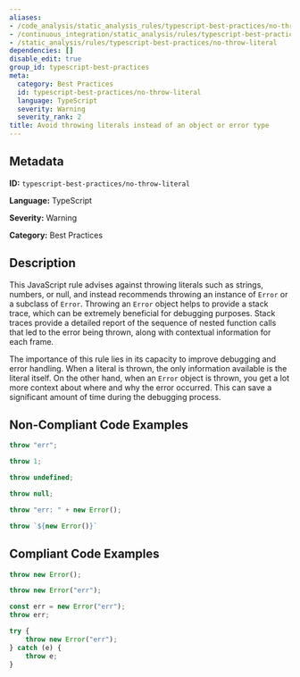 ```yaml
---
aliases:
- /code_analysis/static_analysis_rules/typescript-best-practices/no-throw-literal
- /continuous_integration/static_analysis/rules/typescript-best-practices/no-throw-literal
- /static_analysis/rules/typescript-best-practices/no-throw-literal
dependencies: []
disable_edit: true
group_id: typescript-best-practices
meta:
  category: Best Practices
  id: typescript-best-practices/no-throw-literal
  language: TypeScript
  severity: Warning
  severity_rank: 2
title: Avoid throwing literals instead of an object or error type
---
```

<!--  SOURCED FROM https://github.com/DataDog/datadog-static-analyzer-rule-docs -->


## Metadata
**ID:** `typescript-best-practices/no-throw-literal`

**Language:** TypeScript

**Severity:** Warning

**Category:** Best Practices

## Description
This JavaScript rule advises against throwing literals such as strings, numbers, or null, and instead recommends throwing an instance of `Error` or a subclass of `Error`. Throwing an `Error` object helps to provide a stack trace, which can be extremely beneficial for debugging purposes. Stack traces provide a detailed report of the sequence of nested function calls that led to the error being thrown, along with contextual information for each frame.

The importance of this rule lies in its capacity to improve debugging and error handling. When a literal is thrown, the only information available is the literal itself. On the other hand, when an `Error` object is thrown, you get a lot more context about where and why the error occurred. This can save a significant amount of time during the debugging process.

## Non-Compliant Code Examples
```typescript
throw "err";

throw 1;

throw undefined;

throw null;

throw "err: " + new Error();

throw `${new Error()}`
```

## Compliant Code Examples
```typescript
throw new Error();

throw new Error("err");

const err = new Error("err");
throw err;

try {
    throw new Error("err");
} catch (e) {
    throw e;
}
```
